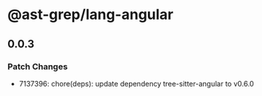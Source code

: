 # @ast-grep/lang-angular

## 0.0.3

### Patch Changes

- 7137396: chore(deps): update dependency tree-sitter-angular to v0.6.0
